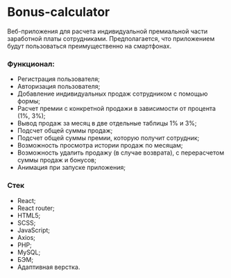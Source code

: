 # Bonus-calculator

Веб-приложения для расчета индивидуальной премиальной части заработной платы сотрудниками. Предполагается, что приложением будут пользоваться преимущественно на смартфонах.

### Функционал: 
- Регистрация пользователя;
- Авторизация пользователя;
- Добавление индивидуальных продаж сотрудником с помощью формы;
- Расчет премии с конкретной продажи в зависимости от процента (1%, 3%);
- Вывод продаж за месяц в две отдельные таблицы 1% и 3%;
- Подсчет общей суммы продаж;
- Подсчет общей суммы премии, которую получит сотрудник;
- Возможность просмотра истории продаж по месяцам;
- Возможность удалить продажу (в случае возврата), с перерасчетом суммы продаж и бонусов;
- Анимация при запуске приложения;

### Стек
- React;
- React router;
- HTML5;
- SCSS;
- JavaScript;
- Axios;
- PHP;
- MySQL;
- БЭМ;
- Адаптивная верстка.
